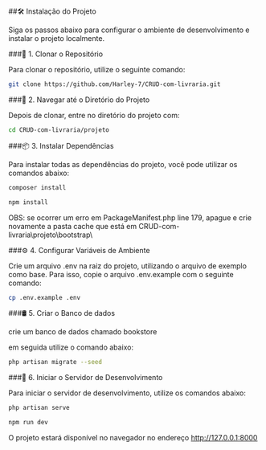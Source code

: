##🛠 Instalação do Projeto

Siga os passos abaixo para configurar o ambiente de desenvolvimento e instalar o projeto localmente.

###🔄 1. Clonar o Repositório

Para clonar o repositório, utilize o seguinte comando:


```bash
git clone https://github.com/Harley-7/CRUD-com-livraria.git
```


###📂 2. Navegar até o Diretório do Projeto

Depois de clonar, entre no diretório do projeto com:


```bash
cd CRUD-com-livraria/projeto
```


###📦 3. Instalar Dependências

Para instalar todas as dependências do projeto, você pode utilizar os comandos abaixo:


```bash
composer install
```

```bash
npm install
```


OBS: se ocorrer um erro em PackageManifest.php line 179, apague e crie novamente a pasta cache que está em CRUD-com-livraria\projeto\bootstrap\


###⚙️ 4. Configurar Variáveis de Ambiente

Crie um arquivo .env na raiz do projeto, utilizando o arquivo de exemplo como base. Para isso, copie o arquivo .env.example com o seguinte comando:


```bash
cp .env.example .env
```


###🛢 5. Criar o Banco de dados

crie um banco de dados chamado bookstore

em seguida utilize o comando abaixo:


```bash
php artisan migrate --seed
``` 


###🚀 6. Iniciar o Servidor de Desenvolvimento

Para iniciar o servidor de desenvolvimento, utilize os comandos abaixo:


```bash
php artisan serve
```

```bash
npm run dev
```


O projeto estará disponível no navegador no endereço http://127.0.0.1:8000

